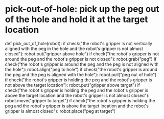 # pick-out-of-hole: pick up the peg out of the hole and hold it at the target location
def pick_out_of_hole(robot):
    if check("the robot's gripper is not vertically aligned with the peg in the hole and the robot's gripper is not almost closed"):
        robot.put("gripper above hole")
    if check("the robot's gripper is not around the peg and the robot's gripper is not closed"):
        robot.grab("peg")
    if check("the robot's gripper is around the peg and the peg is not aligned with the hole"):
        robot.align("peg to hole")
    if check("the robot's gripper is around the peg and the peg is aligned with the hole"):
        robot.pull("peg out of hole")
    if check("the robot's gripper is holding the peg and the robot's gripper is not above the target location"):
        robot.put("gripper above target")
    if check("the robot's gripper is holding the peg and the robot's gripper is above the target location and the robot's gripper is not almost closed"):
        robot.move("gripper to target")
    if check("the robot's gripper is holding the peg and the robot's gripper is above the target location and the robot's gripper is almost closed"):
        robot.place("peg at target")